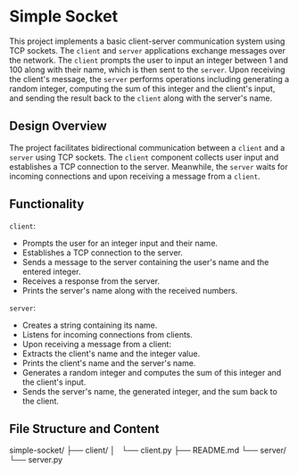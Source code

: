 # Simple Socket
This project implements a basic client-server communication system using TCP sockets. The `client` and `server` applications exchange messages over the network. The `client` prompts the user to input an integer between 1 and 100 along with their name, which is then sent to the `server`. Upon receiving the client's message, the `server` performs operations including generating a random integer, computing the sum of this integer and the client's input, and sending the result back to the `client` along with the server's name.

## Design Overview
The project facilitates bidirectional communication between a `client` and a `server` using TCP sockets. The `client` component collects user input and establishes a TCP connection to the server. Meanwhile, the `server` waits for incoming connections and upon receiving a message from a `client`.

## Functionality
`client`:
- Prompts the user for an integer input and their name.
- Establishes a TCP connection to the server.
- Sends a message to the server containing the user's name and the entered integer.
- Receives a response from the server.
- Prints the server's name along with the received numbers.

`server`:
- Creates a string containing its name.
- Listens for incoming connections from clients.
- Upon receiving a message from a client:
- Extracts the client's name and the integer value.
- Prints the client's name and the server's name.
- Generates a random integer and computes the sum of this integer and the client's input.
- Sends the server's name, the generated integer, and the sum back to the client.

## File Structure and Content
simple-socket/
├── client/
│   └── client.py
├── README.md
└── server/
    └── server.py